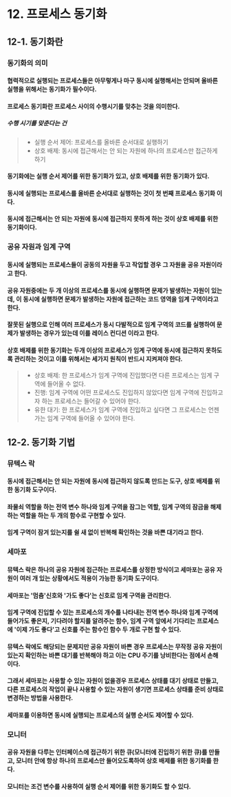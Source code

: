 # 12. 프로세스 동기화



## 12-1. 동기화란
### 동기화의 의미
#### 협력적으로 실행되는 프로세스들은 아무렇게나 마구 동시에 실행해서는 안되며 올바른 실행을 위해서는 동기화가 필수이다.
#### 프로세스 동기화란 프로세스 사이의 수행시기를 맞추는 것을 의미한다.
##### 수행 시기를 맞춘다는 건
> - 실행 순서 제어: 프로세스를 올바른 순서대로 실행하기
> - 상호 배제: 동시에 접근해서는 안 되는 자원에 하나의 프로세스만 접근하게 하기
#### 동기화에는 실행 순서 제어를 위한 동기화가 있고, 상호 배제를 위한 동기화가 있다.
#### 동시에 실행되는 프로세스를 올바른 순서대로 실행하는 것이 첫 번째 프로세스 동기화 이다.
#### 동시에 접근해서는 안 되는 자원에 동시에 접근하지 못하게 하는 것이 상호 배제를 위한 동기화이다.



### 공유 자원과 임계 구역
#### 동시에 실행되는 프로세스들이 공동의 자원을 두고 작업할 경우 그 자원을 공유 자원이라고 한다.
#### 공유 자원중에는 두 개 이상의 프로세스를 동시에 실행하면 문제가 발생하는 자원이 있는데, 이 동시에 실행하면 문제가 발생하는 자원에 접근하는 코드 영역을 임계 구역이라고 한다.
#### 잘못된 실행으로 인해 여러 프로세스가 동시 다발적으로 임계 구역의 코드를 실행하여 문제가 발생하는 경우가 있는데 이를 레이스 컨디션 이라고 한다.
#### 상호 배제를 위한 동기화는 두개 이상의 프로세스가 임계 구역에 동시에 접근하지 못하도록 관리하는 것이고 이를 위해서는 세가지 원칙이 반드시 지켜져야 한다.
> - 상호 배제: 한 프로세스가 임계 구역에 진입했다면 다른 프로세스는 임계 구역에 들어올 수 없다.
> - 진행: 임계 구역에 어떤 프로세스도 진입하지 않았다면 임계 구역에 진입하고자 하는 프로세스는 들어갈 수 있어야 한다.
> - 유한 대기: 한 프로세스가 임계 구역에 진입하고 싶다면 그 프로세스는 언젠가는 임계 구역에 들어올 수 있어야 한다.




## 12-2. 동기화 기법
### 뮤텍스 락
#### 동시에 접근해서는 안 되는 자원에 동시에 접근하지 않도록 만드는 도구, 상호 배제를 위한 동기화 도구이다.
#### 좌물쇠 역할을 하는 전역 변수 하나와 임계 구역을 잠그는 역할, 임계 구역의 잠금을 해제하는 역할을 하는 두 개의 함수로 구현할 수 있다.
#### 임계 구역이 잠겨 있는지를 쉴 새 없이 반복해 확인하는 것을 바쁜 대기라고 한다.



### 세마포
#### 뮤텍스 락은 하나의 공유 자원에 접근하는 프로세스를 상정한 방식이고 세마포는 공유 자원이 여러 개 있는 상황에서도 적용이 가능한 동기화 도구이다.
#### 세마포는 '멈춤'신호와 '가도 좋다'는 신호로 임계 구역을 관리한다.
#### 임계 구역에 진입할 수 있는 프로세스의 개수를 나타내는 전역 변수 하나와 임계 구역에 들어가도 좋은지, 기다려야 할지를 알려주는 함수, 임계 구역 앞에서 기다리는 프로세스에 '이제 가도 좋다'고 신호를 주는 함수인 함수 두 개로 구현 할 수 있다.
#### 뮤텍스 락에도 해당되는 문제지만 공유 자원이 바쁜 경우 프로세스는 무작정 공유 자원이 있는지 확인하는 바쁜 대기를 반복해야 하고 이는 CPU 주기를 낭비한다는 점에서 손해이다.
#### 그래서 세마포는 사용할 수 있는 자원이 없을경우 프로세스 상태를 대기 상태로 만들고, 다른 프로세스의 작업이 끝나 사용할 수 있는 자원이 생기면 프로세스 상태를 준비 상태로 변경하는 방법을 사용한다.
#### 세마포를 이용하면 동시에 실행되는 프로세스의 실행 순서도 제어할 수 있다.



### 모니터
#### 공유 자원을 다루는 인터페이스에 접근하기 위한 큐(모니터에 진입하기 위한 큐)를 만들고, 모니터 안에 항상 하나의 프로세스만 들어오도록하여 상호 배제를 위한 동기화를 한다.
#### 모니터는 조건 변수를 사용하여 실행 순서 제어를 위한 동기화도 할 수 있다.
